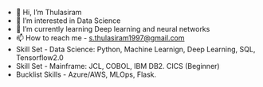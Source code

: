 - 👋 Hi, I’m Thulasiram
- 👀 I’m interested in Data Science
- 🌱 I’m currently learning Deep learning and neural networks
- 📫 How to reach me - s.thulasiram1997@gmail.com
- Skill Set - Data Science: Python, Machine Learnign, Deep Learning, SQL, Tensorflow2.0
- Skill Set - Mainframe: JCL, COBOL, IBM DB2. CICS (Beginner)
- Bucklist Skills - Azure/AWS, MLOps, Flask.
 
<!---
Thulasirobocop/Thulasirobocop is a ✨ special ✨ repository because its `README.md` (this file) appears on your GitHub profile.
You can click the Preview link to take a look at your changes.
--->
